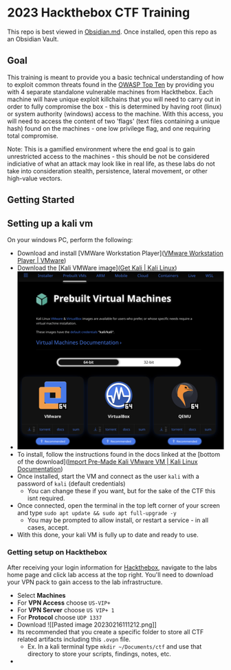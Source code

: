 # 2023 Hackthebox CTF Training
This repo is best viewed in [Obsidian.md](https://obsidian.md/). Once installed, open this repo as an Obsidian Vault.
## Goal
This training is meant to provide you a basic technical understanding of how to exploit common threats found in the [OWASP Top Ten](https://owasp.org/www-project-top-ten/) by providing you with 4 separate standalone vulnerable machines from Hackthebox. Each machine will have unique exploit killchains that you will need to carry out in order to fully compromise the box - this is determined by having root (linux) or system authority (windows) access to the machine. With this access, you will need to access the content of two 'flags' (text files containing a unique hash) found on the machines - one low privilege flag, and one requiring total compromise. 

Note: This is a gamified environment where the end goal is to gain unrestricted access to the machines - this should be not be considered indiciative of what an attack may look like in real life, as these labs do not take into consideration stealth, persistence, lateral movement, or other high-value vectors.


## Getting Started

## Setting up a kali vm
On your windows PC, perform the following:
- Download and install [VMWare Workstation Player]([VMware Workstation Player | VMware](https://www.vmware.com/products/workstation-player.html))
- Download the [Kali VMWare image]([Get Kali | Kali Linux](https://www.kali.org/get-kali/#kali-virtual-machines))
- ![](/Assets/Pasted%20image%2020230216112529.png)
- To install, follow the instructions found in the docs linked at the [bottom of the download]([Import Pre-Made Kali VMware VM | Kali Linux Documentation](https://www.kali.org/docs/virtualization/import-premade-vmware/))
- Once installed, start the VM and connect as the user `kali` with a password of `kali` (default credentials)
	- You can change these if you want, but for the sake of the CTF this isnt required.
- Once connected, open the terminal in the top left corner of your screen and type `sudo apt update && sudo apt full-upgrade -y`
	- You may be prompted to allow install, or restart a service - in all cases, accept.
- With this done, your kali VM is fully up to date and ready to use.

### Getting setup on Hackthebox

After receiving your login information for [Hackthebox](https://app.hackthebox.com), navigate to the labs home page and click lab access at the top right. You'll need to download your VPN pack to gain access to the lab infrastructure.

- Select **Machines**
- For **VPN Access** choose `US-VIP+`
- For **VPN Server** choose `US VIP+ 1`
- For **Protocol** choose `UDP 1337`
- Download ![[Pasted image 20230216111212.png]]
- Its recommended that you create a specific folder to store all CTF related artifacts including this `.ovpn` file.
	- Ex. In a kali terminal type `mkdir ~/Documents/ctf` and use that directory to store your scripts, findings, notes, etc.
- 

